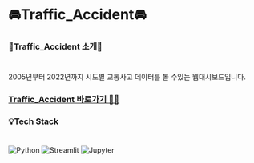 # 🚘Traffic_Accident🚘

### 🚗Traffic_Accident 소개🚗
#
2005년부터 2022년까지 시도별 교통사고 데이터를 볼 수있는 웹대시보드입니다.

### **[Traffic_Accident 바로가기 🏃‍♂️](http://ec2-3-39-6-135.ap-northeast-2.compute.amazonaws.com:8503/)**

### 💡Tech Stack 
#
![Python](https://img.shields.io/badge/python-3776AB?style=for-the-badge&logo=python&logoColor=white)
![Streamlit](https://img.shields.io/badge/Streamlit-FF4B4B?style=for-the-badge&logo=streamlit&logoColor=white)
![Jupyter](https://img.shields.io/badge/Jupyer-F37626?style=for-the-badge&logo=jupyter&logoColor=white)